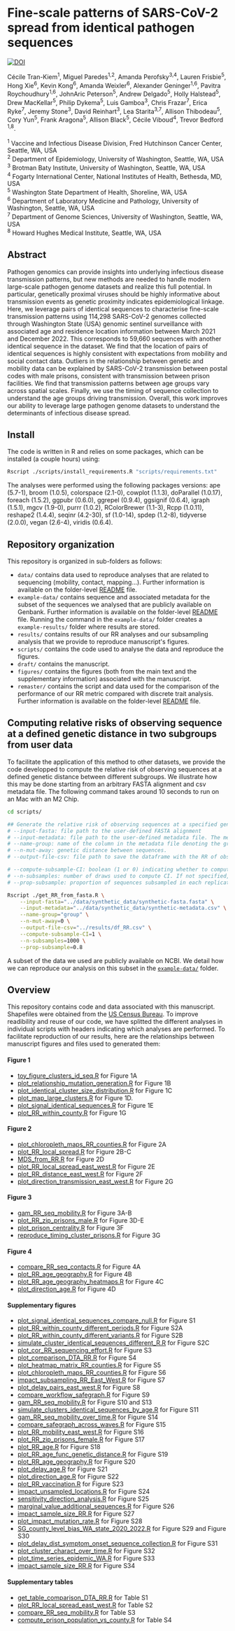 # Fine-scale patterns of SARS-CoV-2 spread from identical pathogen sequences

[![DOI](https://zenodo.org/badge/782252049.svg)](https://doi.org/10.5281/zenodo.14398514)

Cécile Tran-Kiem<sup>1</sup>,
Miguel Paredes<sup>1,2</sup>,
Amanda Perofsky<sup>3,4</sup>,
Lauren Frisbie<sup>5</sup>,
Hong Xie<sup>6</sup>,
Kevin Kong<sup>6</sup>,
Amanda Weixler<sup>6</sup>,
Alexander Geninger<sup>1,6</sup>,
Pavitra Roychoudhury<sup>1,6</sup>,
JohnAric Peterson<sup>5</sup>,
Andrew Delgado<sup>5</sup>,
Holly Halstead<sup>5</sup>,
Drew MacKellar<sup>5</sup>,
Philip Dykema<sup>5</sup>,
Luis Gamboa<sup>3</sup>,
Chris Frazar<sup>7</sup>,
Erica Ryke<sup>7</sup>,
Jeremy Stone<sup>3</sup>,
David Reinhart<sup>3</sup>,
Lea Starita<sup>3,7</sup>,
Allison Thibodeau<sup>5</sup>,
Cory Yun<sup>5</sup>,
Frank Aragona<sup>5</sup>,
Allison Black<sup>5</sup>,
Cécile Viboud<sup>4</sup>,
Trevor Bedford <sup>1,8</sup>.

<sup>1</sup> Vaccine and Infectious Disease Division, Fred Hutchinson Cancer Center, Seattle, WA, USA <br>
<sup>2</sup> Department of Epidemiology, University of Washington, Seattle, WA, USA <br>
<sup>3</sup> Brotman Baty Institute, University of Washington, Seattle, WA, USA <br>
<sup>4</sup> Fogarty International Center, National Institutes of Health, Bethesda, MD, USA <br>
<sup>5</sup> Washington State Department of Health, Shoreline, WA, USA <br>
<sup>6</sup> Department of Laboratory Medicine and Pathology, University of Washington, Seattle, WA, USA<br>
<sup>7</sup> Department of Genome Sciences, University of Washington, Seattle, WA, USA <br>
<sup>8</sup> Howard Hughes Medical Institute, Seattle, WA, USA


## Abstract

Pathogen genomics can provide insights into underlying infectious disease transmission patterns, but new methods are needed to handle modern large-scale pathogen genome datasets and realize this full potential.
In particular, genetically proximal viruses should be highly informative about transmission events as genetic proximity indicates epidemiological linkage.
Here, we leverage pairs of identical sequences to characterise fine-scale transmission patterns using 114,298 SARS-CoV-2 genomes collected through Washington State (USA) genomic sentinel surveillance with associated age and residence location information between March 2021 and December 2022.
This corresponds to 59,660 sequences with another identical sequence in the dataset.
We find that the location of pairs of identical sequences is highly consistent with expectations from mobility and social contact data. 
Outliers in the relationship between genetic and mobility data can be explained by SARS-CoV-2 transmission between postal codes with male prisons, consistent with transmission between prison facilities. 
We find that transmission patterns between age groups vary across spatial scales. 
Finally, we use the timing of sequence collection to understand the age groups driving transmission.
Overall, this work improves our ability to leverage large pathogen genome datasets to understand the determinants of infectious disease spread.

## Install
The code is written in R and relies on some packages, which can be installed (a couple hours) using:

```bash
Rscript ./scripts/install_requirements.R "scripts/requirements.txt"
```

The analyses were performed using the following packages versions: ape (5.7-1), broom (1.0.5), colorspace (2.1-0), cowplot (1.1.3), doParallel (1.0.17), foreach (1.5.2), ggpubr (0.6.0), ggrepel (0.9.4), ggsignif (0.6.4), igraph (1.5.1), mgcv (1.9-0), purrr (1.0.2), RColorBrewer (1.1-3), Rcpp (1.0.11), reshape2 (1.4.4), seqinr (4.2-30), sf (1.0-14), spdep (1.2-8), tidyverse (2.0.0), vegan (2.6-4), viridis (0.6.4). 

## Repository organization
This repository is organized in sub-folders as follows:
- ```data/``` contains data used to reproduce analyses that are related to sequencing (mobility, contact, mapping...). Further information is available on the folder-level [README](https://github.com/blab/phylo-kernel-public/blob/main/data/README.md) file. 
- ```example-data/``` contains sequence and associated metadata for the subset of the sequences we analysed that are publicly available on Genbank. Further information is available on the folder-level [README]([https://github.com/blab/phylo-kernel-public/blob/main/data/README.md](https://github.com/blab/phylo-kernel-public/blob/main/example-data/README.md)) file. Running the command in the ```example-data/``` folder creates a ```example-results/``` folder where results are stored. 
- ```results/``` contains results of our RR analyses and our subsampling analysis that we provide to reproduce manuscript's figures.
- ```scripts/``` contains the code used to analyse the data and reproduce the figures.
- ```draft/``` contains the manuscript.
- ```figures/``` contains the figures (both from the main text and the supplementary information) associated with the manuscript.
- ```remaster/``` contains the script and data used for the comparison of the performance of our RR metric compared with discrete trait analysis. Further information is available on the folder-level [README]([https://github.com/blab/phylo-kernel-public/blob/main/data/README.md](https://github.com/blab/phylo-kernel-public/blob/main/remaster/README.md)) file. 

## Computing relative risks of observing sequence at a defined genetic distance in two subgroups from user data
To facilitate the application of this method to other datasets, we provide the code developped to compute the relative risk of observing sequences at a defined genetic distance between different subgroups. We illustrate how this may be done starting from an arbitrary FASTA alignment and csv metadata file. The following command takes around 10 seconds to run on an Mac with an M2 Chip. 

```bash
cd scripts/

## Generate the relative risk of observing sequences at a specified genetic distance. It takes the following arguments:
# --input-fasta: file path to the user-defined FASTA alignment
# --input-metadata: file path to the user-defined metadata file. The metadata should be a csv file with a column "sequence_name" containing the sequence names (matching those found in the alignment) and some associated metadata columns. 
# --name-group: name of the column in the metadata file denoting the groups between which we will generate the relative risk of observing sequences at a given genetic distance.
# --n-mut-away: genetic distance between sequences. 
# --output-file-csv: file path to save the dataframe with the RR of observing sequences

# --compute-subsample-CI: boolean (1 or 0) indicating whether to compute subsampled confidence interval around RR estimates. If not specified, default is 0. 
# --n-subsamples: number of draws used to compute CI. If not specified, default is 1000.
# --prop-subsample: proportion of sequences subsampled in each replicate. If not specified, default is 0.8. 

Rscript ./get_RR_from_fasta.R \
    --input-fasta="../data/synthetic_data/synthetic-fasta.fasta" \
    --input-metadata="../data/synthetic_data/synthetic-metadata.csv" \
    --name-group="group" \
    --n-mut-away=0 \
    --output-file-csv="../results/df_RR.csv" \
    --compute-subsample-CI=1 \
    --n-subsamples=1000 \
    --prop-subsample=0.8
```

A subset of the data we used are publicly available on NCBI.
We detail how we can reproduce our analysis on this subset in the [```example-data/```](https://github.com/blab/phylo-kernel-public/tree/main/example-data) folder. 

## Overview
This repository contains code and data associated with this manuscript.
Shapefiles were obtained from the [US Census Bureau](https://ofm.wa.gov/washington-data-research/population-demographics/gis-data/census-geographic-files). 
To improve readibility and reuse of our code, we have splitted the different analyses in individual scripts with headers indicating which analyses are performed.
To facilitate reproduction of our results, here are the relationships between manuscript figures and files used to generated them:

#### Figure 1
- [toy_figure_clusters_id_seq.R](https://github.com/blab/phylo-kernel-public/blob/main/scripts/presentation_framework/toy_figure_clusters_id_seq.R) for Figure 1A
- [plot_relationship_mutation_generation.R](https://github.com/blab/phylo-kernel-public/blob/main/scripts/presentation_framework/plot_relationship_mutation_generation.R) for Figure 1B
- [plot_identical_cluster_size_distribution.R](https://github.com/blab/phylo-kernel-public/blob/main/scripts/presentation_framework/plot_identical_cluster_size_distribution.R) for Figure 1C
- [plot_map_large_clusters.R](https://github.com/blab/phylo-kernel-public/blob/main/scripts/presentation_framework/plot_map_large_clusters.R) for Figure 1D. 
- [plot_signal_identical_sequences.R](https://github.com/blab/phylo-kernel-public/blob/main/scripts/presentation_framework/plot_signal_identical_sequences.R) for Figure 1E
- [plot_RR_within_county.R](https://github.com/blab/phylo-kernel-public/blob/main/scripts/spatial_analyses/plot_RR_within_county.R) for Figure 1G

#### Figure 2
- [plot_chloropleth_maps_RR_counties.R](https://github.com/blab/phylo-kernel-public/blob/main/scripts/spatial_analyses/plot_chloropleth_maps_RR_counties.R) for Figure 2A
- [plot_RR_local_spread.R](https://github.com/blab/phylo-kernel-public/blob/main/scripts/spatial_analyses/plot_RR_local_spread.R) for Figure 2B-C
- [MDS_from_RR.R](https://github.com/blab/phylo-kernel-public/blob/main/scripts/spatial_analyses/MDS_from_RR.R) for Figure 2D
- [plot_RR_local_spread_east_west.R](https://github.com/blab/phylo-kernel-public/blob/main/scripts/spatial_analyses/plot_RR_local_spread_east_west.R) for Figure 2E
- [plot_RR_distance_east_west.R](https://github.com/blab/phylo-kernel-public/blob/main/scripts/spatial_analyses/plot_RR_distance_east_west.R) for Figure 2F
- [plot_direction_transmission_east_west.R](https://github.com/blab/phylo-kernel-public/blob/main/scripts/spatial_analyses/plot_direction_transmission_east_west.R) for Figure 2G

#### Figure 3
- [gam_RR_seq_mobility.R](https://github.com/blab/phylo-kernel-public/blob/main/scripts/mobility_analyses/gam_RR_seq_mobility.R) for Figure 3A-B
- [plot_RR_zip_prisons_male.R](https://github.com/blab/phylo-kernel-public/blob/main/scripts/spatial_analyses//plot_RR_zip_prisons_male.R) for Figure 3D-E
- [plot_prison_centrality.R](https://github.com/blab/phylo-kernel-public/blob/main/scripts/mobility_analyses/plot_prison_centrality.R) for Figure 3F
- [reproduce_timing_cluster_prisons.R](https://github.com/blab/phylo-kernel-public/blob/main/scripts/mobility_analyses/reproduce_timing_cluster_prisons.R) for Figure 3G

#### Figure 4
- [compare_RR_seq_contacts.R](https://github.com/blab/phylo-kernel-public/blob/main/scripts/age_analyses/compare_RR_seq_contacts.R) for Figure 4A
- [plot_RR_age_geography.R](https://github.com/blab/phylo-kernel-public/blob/main/scripts/age_analyses/plot_RR_age_geography.R) for Figure 4B
- [plot_RR_age_geography_heatmaps.R](https://github.com/blab/phylo-kernel-public/blob/main/scripts/age_analyses/plot_RR_age_geography_heatmaps.R) for Figure 4C
- [plot_direction_age.R](https://github.com/blab/phylo-kernel-public/blob/main/scripts/age_analyses/plot_direction_age.R) for Figure 4D

#### Supplementary figures
- [plot_signal_identical_sequences_compare_null.R](https://github.com/blab/phylo-kernel-public/blob/main/scripts/presentation_framework/plot_signal_identical_sequences_compare_null.R) for Figure S1
- [plot_RR_within_county_different_periods.R](https://github.com/blab/phylo-kernel-public/blob/main/scripts/spatial_analyses/plot_RR_within_county_different_periods.R) for Figure S2A
- [plot_RR_within_county_different_variants.R](https://github.com/blab/phylo-kernel-public/blob/main/scripts/spatial_analyses/plot_RR_within_county_different_variants.R) for Figure S2B
- [simulate_cluster_identical_sequences_different_R.R](https://github.com/blab/phylo-kernel-public/blob/main/scripts/presentation_framework/simulate_cluster_identical_sequences_different_R.R) for Figure S2C
- [plot_cor_RR_sequencing_effort.R](https://github.com/blab/phylo-kernel-public/blob/main/scripts/presentation_framework/plot_cor_RR_sequencing_effort.R) for Figure S3
- [plot_comparison_DTA_RR.R](https://github.com/blab/phylo-kernel-public/blob/main/remaster/scripts/plot_comparison_DTA_RR.R) for Figure S4
- [plot_heatmap_matrix_RR_counties.R](https://github.com/blab/phylo-kernel-public/blob/main/scripts/spatial_analyses/plot_heatmap_matrix_RR_counties.R) for Figure S5
- [plot_chloropleth_maps_RR_counties.R](https://github.com/blab/phylo-kernel-public/blob/main/scripts/spatial_analyses/plot_chloropleth_maps_RR_counties.R) for Figure S6
- [impact_subsampling_RR_East_West.R](https://github.com/blab/phylo-kernel-public/blob/main/scripts/spatial_analyses/impact_subsampling_RR_East_West.R) for Figure S7
- [plot_delay_pairs_east_west.R](https://github.com/blab/phylo-kernel-public/blob/main/scripts/spatial_analyses/plot_delay_pairs_east_west.R) for Figure S8
- [compare_workflow_safegraph.R](https://github.com/blab/phylo-kernel-public/blob/main/scripts/mobility_analyses/compare_workflow_safegraph.R) for Figure S9
- [gam_RR_seq_mobility.R](https://github.com/blab/phylo-kernel-public/blob/main/scripts/mobility_analyses/gam_RR_seq_mobility.R) for Figure S10 and S13
- [simulate_clusters_identical_sequences_by_age.R](https://github.com/blab/phylo-kernel-public/blob/main/scripts/presentation_framework/simulate_clusters_identical_sequences_by_age.R) for Figure S11
- [gam_RR_seq_mobility_over_time.R](https://github.com/blab/phylo-kernel-public/blob/main/scripts/mobility_analyses/gam_RR_seq_mobility_over_time.R) for Figure S14
- [compare_safegraph_across_waves.R](https://github.com/blab/phylo-kernel-public/blob/main/scripts/mobility_analyses/compare_safegraph_across_waves.R) for Figure S15
- [plot_RR_mobility_east_west.R](https://github.com/blab/phylo-kernel-public/blob/main/scripts/mobility_analyses/plot_RR_mobility_east_west.R) for Figure S16
- [plot_RR_zip_prisons_female.R](https://github.com/blab/phylo-kernel-public/blob/main/scripts/spatial_analyses/plot_RR_zip_prisons_female.R) for Figure S17
- [plot_RR_age.R](https://github.com/blab/phylo-kernel-public/blob/main/scripts/age_analyses/plot_RR_age.R) for Figure S18
- [plot_RR_age_func_genetic_distance.R](https://github.com/blab/phylo-kernel-public/blob/main/scripts/age_analyses/plot_RR_age_func_genetic_distance.R) for Figure S19
- [plot_RR_age_geography.R](https://github.com/blab/phylo-kernel-public/blob/main/scripts/age_analyses/plot_RR_age_geography.R) for Figure S20
- [plot_delay_age.R](https://github.com/blab/phylo-kernel-public/blob/main/scripts/age_analyses/plot_delay_age.R) for Figure S21
- [plot_direction_age.R](https://github.com/blab/phylo-kernel-public/blob/main/scripts/age_analyses/plot_direction_age.R) for Figure S22
- [plot_RR_vaccination.R](https://github.com/blab/phylo-kernel-public/blob/main/scripts/age_analyses/plot_RR_vaccination.R) for Figure S23
- [impact_unsampled_locations.R](https://github.com/blab/phylo-kernel-public/blob/main/scripts/presentation_framework/impact_unsampled_locations.R) for Figure S24
- [sensitivity_direction_analysis.R](https://github.com/blab/phylo-kernel-public/blob/main/scripts/spatial_analyses/sensitivity_direction_analysis.R) for Figure S25
- [marginal_value_additional_sequences.R](https://github.com/blab/phylo-kernel-public/blob/main/scripts/presentation_framework/marginal_value_additional_sequences.R) for Figure S26
- [impact_sample_size_RR.R](https://github.com/blab/phylo-kernel-public/blob/main/scripts/presentation_framework/impact_sample_size_RR.R) for Figure S27
- [plot_impact_mutation_rate.R](https://github.com/blab/phylo-kernel-public/blob/main/remaster/scripts/plot_impact_mutation_rate.R) for Figure S28
- [SG_county_level_bias_WA_state_2020_2022.R](https://github.com/blab/phylo-kernel-public/blob/0ef6bfa9bd4bafd99377d03ae2d60881978f371f/scripts/mobility_analyses/SG_county_level_bias_WA_state_2020_2022.R) for Figure S29 and Figure S30
- [plot_delay_dist_symptom_onset_sequence_collection.R](https://github.com/blab/phylo-kernel-public/blob/main/scripts/presentation_framework/plot_delay_dist_symptom_onset_sequence_collection.R) for Figure S31
- [plot_cluster_charact_over_time.R](https://github.com/blab/phylo-kernel-public/blob/main/scripts/presentation_framework/plot_cluster_charact_over_time.R) for Figure S32
- [plot_time_series_epidemic_WA.R](https://github.com/blab/phylo-kernel-public/blob/main/scripts/presentation_framework/plot_time_series_epidemic_WA.R) for Figure S33
- [impact_sample_size_RR.R](https://github.com/blab/phylo-kernel-public/blob/main/scripts/presentation_framework/impact_sample_size_RR.R) for Figure S34

#### Supplementary tables
- [get_table_comparison_DTA_RR.R](https://github.com/blab/phylo-kernel-public/blob/main/remaster/scripts/get_table_comparison_DTA_RR.R) for Table S1
- [plot_RR_local_spread_east_west.R](https://github.com/blab/phylo-kernel-public/blob/main/scripts/spatial_analyses/plot_RR_local_spread_east_west.R) for Table S2
- [compare_RR_seq_mobility.R](https://github.com/blab/phylo-kernel-public/blob/main/scripts/mobility_analyses/compare_RR_seq_mobility.R) for Table S3
- [compute_prison_population_vs_county.R](https://github.com/blab/phylo-kernel-public/blob/main/scripts/mobility_analyses/compute_prison_population_vs_county.R) for Table S4
